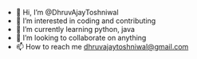 - 👋 Hi, I’m @DhruvAjayToshniwal
- 👀 I’m interested in coding and contributing
- 🌱 I’m currently learning python, java
- 💞️ I’m looking to collaborate on anything
- 📫 How to reach me dhruvajaytoshniwal@gmail.com

<!---
DhruvAjayToshniwal/DhruvAjayToshniwal is a ✨ special ✨ repository because its `README.md` (this file) appears on your GitHub profile.
You can click the Preview link to take a look at your changes.
--->
